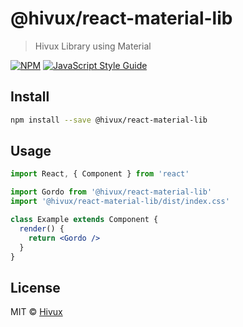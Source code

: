 # @hivux/react-material-lib

> Hivux Library using Material

[![NPM](https://img.shields.io/npm/v/@hivux/react-material-lib.svg)](https://www.npmjs.com/package/@hivux/react-material-lib) [![JavaScript Style Guide](https://img.shields.io/badge/code_style-standard-brightgreen.svg)](https://standardjs.com)

## Install

```bash
npm install --save @hivux/react-material-lib
```

## Usage

```jsx
import React, { Component } from 'react'

import Gordo from '@hivux/react-material-lib'
import '@hivux/react-material-lib/dist/index.css'

class Example extends Component {
  render() {
    return <Gordo />
  }
}
```

## License

MIT © [Hivux](https://github.com/Hivux)
